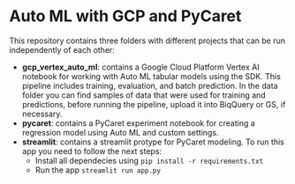 # Auto ML with GCP and PyCaret
This repository contains three folders with different projects that can be run independently of each other:
- **gcp_vertex_auto_ml**: contains a Google Cloud Platform Vertex AI notebook for working with Auto ML tabular models using the SDK. This pipeline includes training, evaluation, and batch prediction. In the data folder you can find samples of data that were used for training and predictions, before running the pipeline, upload it into BiqQuery or GS, if necessary.
- **pycaret**: contains a PyCaret experiment notebook for creating a regression model using Auto ML and custom settings.
- **streamlit**: contains a streamlit protype for PyCaret modeling. To run this app you need to follow the next steps:
  - Install all dependecies using `pip install -r requirements.txt`
  - Run the app `streamlit run app.py`
